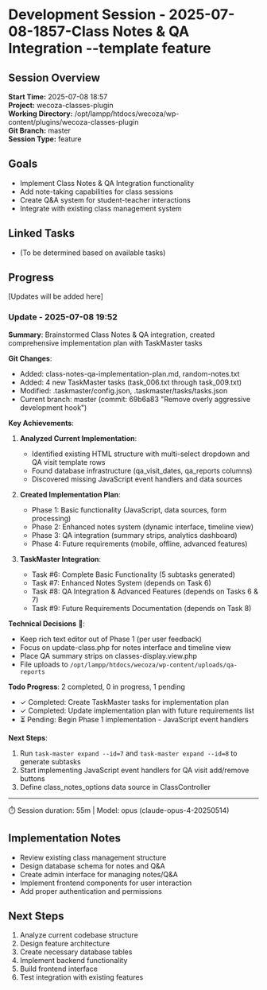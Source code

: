 # Development Session - 2025-07-08-1857-Class Notes & QA Integration --template feature

## Session Overview
**Start Time:** 2025-07-08 18:57  
**Project:** wecoza-classes-plugin  
**Working Directory:** /opt/lampp/htdocs/wecoza/wp-content/plugins/wecoza-classes-plugin  
**Git Branch:** master  
**Session Type:** feature

## Goals
- Implement Class Notes & QA Integration functionality
- Add note-taking capabilities for class sessions
- Create Q&A system for student-teacher interactions
- Integrate with existing class management system

## Linked Tasks
- (To be determined based on available tasks)

## Progress
[Updates will be added here]

### Update - 2025-07-08 19:52

**Summary**: Brainstormed Class Notes & QA integration, created comprehensive implementation plan with TaskMaster tasks

**Git Changes**:
- Added: class-notes-qa-implementation-plan.md, random-notes.txt
- Added: 4 new TaskMaster tasks (task_006.txt through task_009.txt)
- Modified: .taskmaster/config.json, .taskmaster/tasks/tasks.json
- Current branch: master (commit: 69b6a83 "Remove overly aggressive development hook")

**Key Achievements**:
1. **Analyzed Current Implementation**:
   - Identified existing HTML structure with multi-select dropdown and QA visit template rows
   - Found database infrastructure (qa_visit_dates, qa_reports columns)
   - Discovered missing JavaScript event handlers and data sources

2. **Created Implementation Plan**:
   - Phase 1: Basic functionality (JavaScript, data sources, form processing)
   - Phase 2: Enhanced notes system (dynamic interface, timeline view)
   - Phase 3: QA integration (summary strips, analytics dashboard)
   - Phase 4: Future requirements (mobile, offline, advanced features)

3. **TaskMaster Integration**:
   - Task #6: Complete Basic Functionality (5 subtasks generated)
   - Task #7: Enhanced Notes System (depends on Task 6)
   - Task #8: QA Integration & Advanced Features (depends on Tasks 6 & 7)
   - Task #9: Future Requirements Documentation (depends on Task 8)

**Technical Decisions** 🧠:
- Keep rich text editor out of Phase 1 (per user feedback)
- Focus on update-class.php for notes interface and timeline view
- Place QA summary strips on classes-display.view.php
- File uploads to `/opt/lampp/htdocs/wecoza/wp-content/uploads/qa-reports`

**Todo Progress**: 2 completed, 0 in progress, 1 pending
- ✓ Completed: Create TaskMaster tasks for implementation plan
- ✓ Completed: Update implementation plan with future requirements list
- ⏳ Pending: Begin Phase 1 implementation - JavaScript event handlers

**Next Steps**:
1. Run `task-master expand --id=7` and `task-master expand --id=8` to generate subtasks
2. Start implementing JavaScript event handlers for QA visit add/remove buttons
3. Define class_notes_options data source in ClassController

---
⏱️ Session duration: 55m | Model: opus (claude-opus-4-20250514)

## Implementation Notes
- Review existing class management structure
- Design database schema for notes and Q&A
- Create admin interface for managing notes/Q&A
- Implement frontend components for user interaction
- Add proper authentication and permissions

## Next Steps
1. Analyze current codebase structure
2. Design feature architecture
3. Create necessary database tables
4. Implement backend functionality
5. Build frontend interface
6. Test integration with existing features